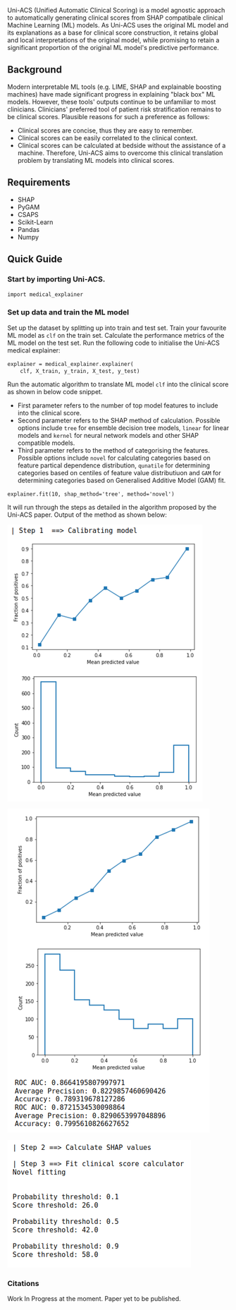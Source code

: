Uni-ACS (Unified Automatic Clinical Scoring) is a model agnostic approach to automatically generating clinical scores from SHAP compatibale clinical Machine Learning (ML) models. As Uni-ACS uses the original ML model and its explanations as a base for clinical score construction, it retains global and local interpretations of the original model, while promising to retain a significant proportion of the original ML model's predictive performance.

## Background

Modern interpretable ML tools (e.g. LIME, SHAP and explainable boosting machines) have made significant progress in explaining "black box" ML models. However, these tools' outputs continue to be unfamiliar to most clinicians. Clinicians' preferred tool of patient risk stratification remains to be clinical scores. Plausible reasons for such a preference as follows:
- Clinical scores are concise, thus they are easy to remember.
- Clinical scores can be easily correlated to the clinical context.
- Clinical scores can be calculated at bedside without the assistance of a machine.
Therefore, Uni-ACS aims to overcome this clinical translation problem by translating ML models into clinical scores.

## Requirements

- SHAP
- PyGAM
- CSAPS
- Scikit-Learn
- Pandas
- Numpy

## Quick Guide

### Start by importing Uni-ACS.
```
import medical_explainer
```

### Set up data and train the ML model
Set up the dataset by splitting up into train and test set. Train your favourite ML model as `clf` on the train set. Calculate the performance metrics of the ML model on the test set. Run the following code to initialise the Uni-ACS medical explainer:

```
explainer = medical_explainer.explainer(
    clf, X_train, y_train, X_test, y_test)
```

Run the automatic algorithm to translate ML model `clf` into the clinical score as shown in below code snippet. 
- First parameter refers to the number of top model features to include into the clinical score. 
- Second parameter refers to the SHAP method of calculation. Possible options include `tree` for ensemble decision tree models, `linear` for linear models and `kernel` for neural network models and other SHAP compatible models. 
- Third parameter refers to the method of categorising the features. Possible options include `novel` for calculating categories based on feature partical dependence distribution, `qunatile` for determining categories based on centiles of feature value distributiuon and `GAM` for determining categories based on Generalised Additive Model (GAM) fit.

```
explainer.fit(10, shap_method='tree', method='novel')
```

It will run through the steps as detailed in the algorithm proposed by the Uni-ACS paper. Output of the method as shown below:

![Example process Image 1](Image1.png)

![Example process Image 2](Image2.png)

![Example process Image 3](Image3.png)

### Citations

Work In Progress at the moment. Paper yet to be published.
